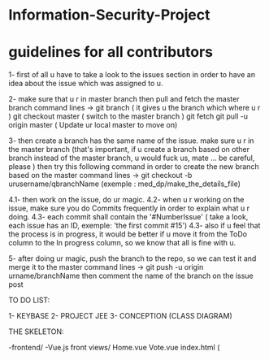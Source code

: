 # Information-Security-Project

# guidelines for all contributors

1- first of all u have to take a look to the issues section in order to have an idea about the issue which was assigned 
to u.

2- make sure that u r in master branch then pull and fetch the master branch 
     command lines -> git branch ( it gives u the branch which where u r )
                      git checkout master ( switch to the master branch ) 
                      git fetch
                      git pull -u origin master  ( Update ur local master to move on)

3- then create a branch has the same name of the issue.
   make sure u r in the master branch (that's important, if u create a branch based on other branch instead 
   of the master branch, u would fuck us, mate ... be careful, please )
   then try this following command in order to create the new branch based on the master
      command lines -> git checkout -b  urusername/qbranchName    (exemple : med_dp/make_the_details_file)
                      
4.1- then work on the issue, do ur magic.
4.2- when u r working on the issue, make sure you do Commits frequently in order to explain what u r doing.
4.3- each commit shall contain the '#NumberIssue' ( take a look, each issue has an ID, exemple: 'the first commit #15')
4.3- also if u feel that the process is in progress, it would be better if u move it from the ToDo column to the In progress      column, so we know that all is fine with u.

5- after doing ur magic, push the branch to the repo, so we can test it and merge it to the master 
      command lines -> git push -u origin urname/branchName 
   then comment the name of the branch on the issue post      


TO DO LIST:

1- KEYBASE
2- PROJECT JEE
3- CONCEPTION (CLASS DIAGRAM)

     
     
THE SKELETON:

-frontend/
	-Vue.js front 
	views/
		Home.vue
		Vote.vue
	index.html (<script src="dest/build.js" />)
	App.vue
	main.js
	cipher.js // function for encrypting 
	routes.js
	dest/
		build.js // this file it will be build using a npm-run command don't worry
 
	webpack.config.js // it's a config file generated by the vue command don't worry
-backend/
	Node.js REST API
	public/
		co.html
		co.html // vue
		de.html
		de.js // vue
	app.js
	server.js
	models/
		index.js
		voter.js // 
	routes/
		index.js
	db/
		connection.js
	crypto/
		index.js
		
-we'll use the XMLHttpRequest ()  in order to send requests from the front-end to the REST API.
